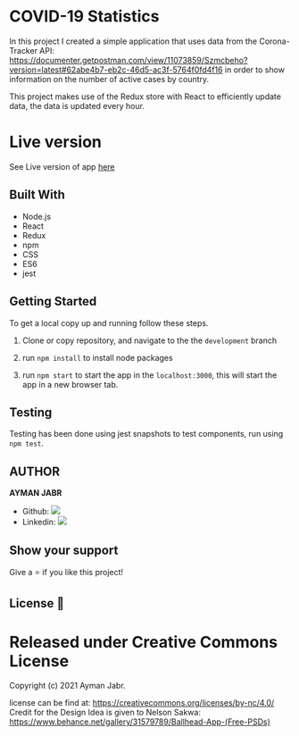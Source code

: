 # COVID-19 Statistics

In this project I created a simple application that uses data from the Corona-Tracker API: https://documenter.getpostman.com/view/11073859/Szmcbeho?version=latest#62abe4b7-eb2c-46d5-ac3f-5764f0fd4f16 in order to show information on the number of active cases by country.

This project makes use of the Redux store with React to efficiently update data, the data is updated every hour.

# Live version

See Live version of app [here](https://worldwide-covid-statistics.netlify.app/)

## Built With
- Node.js
- React
- Redux
- npm
- CSS
- ES6
- jest

## Getting Started

To get a local copy up and running follow these steps.

1. Clone or copy repository, and navigate to the the `development` branch

2. run `npm install` to install node packages

3. run `npm start` to start the app in the `localhost:3000`, this will start the app in a new browser tab.

## Testing

Testing has been done using jest snapshots to test components, run using `npm test`.

## AUTHOR

**AYMAN JABR**

- Github: [![](https://img.shields.io/badge/GitHub-100000?style=for-the-badge&logo=github&logoColor=white)](https://github.com/AymanJabr/)
- Linkedin: [![](https://img.shields.io/badge/LinkedIn-0077B5?style=for-the-badge&logo=linkedin&logoColor=white)](https://www.linkedin.com/in/ayman-jabr/)

## Show your support

Give a ⭐️ if you like this project!

## License :memo:

# Released under Creative Commons License

Copyright (c) 2021 Ayman Jabr.

license can be find at: https://creativecommons.org/licenses/by-nc/4.0/
Credit for the Design Idea is given to Nelson Sakwa: https://www.behance.net/gallery/31579789/Ballhead-App-(Free-PSDs)

